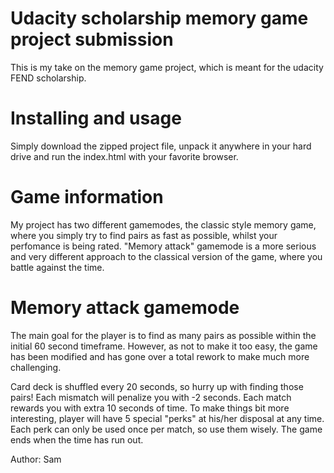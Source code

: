 # Udacity scholarship memory game project submission
This is my take on the memory game project, which is meant for the udacity FEND scholarship.

# Installing and usage
Simply download the zipped project file, unpack it anywhere in your hard drive and run the index.html with your favorite browser.

# Game information
My project has two different gamemodes, the classic style memory game, where you simply try to find pairs as fast as possible, whilst your perfomance is being rated.
"Memory attack" gamemode is a more serious and very different approach to the classical version of the game, where you battle against the time.

# Memory attack gamemode
The main goal for the player is to find as many pairs as possible within the initial 60 second timeframe. However, as not to make it too easy, the game has been modified and has gone over a total rework to make much more challenging.

Card deck is shuffled every 20 seconds, so hurry up with finding those pairs!
Each mismatch will penalize you with -2 seconds.
Each match rewards you with extra 10 seconds of time.
To make things bit more interesting, player will have 5 special "perks" at his/her disposal at any time.
Each perk can only be used once per match, so use them wisely.
The game ends when the time has run out.

Author:
Sam
